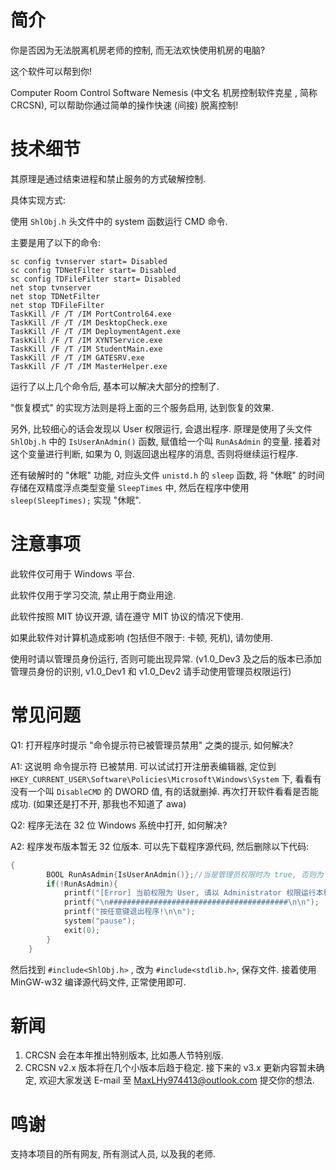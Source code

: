 # 简介

你是否因为无法脱离机房老师的控制, 而无法欢快使用机房的电脑?

这个软件可以帮到你!

Computer Room Control Software Nemesis (中文名 机房控制软件克星 , 简称 CRCSN), 可以帮助你通过简单的操作快速 (间接) 脱离控制!

# 技术细节

其原理是通过结束进程和禁止服务的方式破解控制.

具体实现方式:

使用 ``ShlObj.h`` 头文件中的 system 函数运行 CMD 命令.

主要是用了以下的命令:
````batch
sc config tvnserver start= Disabled
sc config TDNetFilter start= Disabled
sc config TDFileFilter start= Disabled
net stop tvnserver
net stop TDNetFilter
net stop TDFileFilter
TaskKill /F /T /IM PortControl64.exe
TaskKill /F /T /IM DesktopCheck.exe
TaskKill /F /T /IM DeploymentAgent.exe
TaskKill /F /T /IM XYNTService.exe
TaskKill /F /T /IM StudentMain.exe
TaskKill /F /T /IM GATESRV.exe
TaskKill /F /T /IM MasterHelper.exe
````
运行了以上几个命令后, 基本可以解决大部分的控制了.

"恢复模式" 的实现方法则是将上面的三个服务启用, 达到恢复的效果.

另外, 比较细心的话会发现以 User 权限运行, 会退出程序. 原理是使用了头文件 ``ShlObj.h`` 中的 ``IsUserAnAdmin()`` 函数, 赋值给一个叫 ``RunAsAdmin`` 的变量. 接着对这个变量进行判断, 如果为 0, 则返回退出程序的消息, 否则将继续运行程序.

还有破解时的 "休眠" 功能, 对应头文件 ``unistd.h`` 的 ``sleep`` 函数, 将 "休眠" 的时间存储在双精度浮点类型变量 ``SleepTimes`` 中, 然后在程序中使用 ``sleep(SleepTimes);`` 实现 "休眠".

# 注意事项

此软件仅可用于 Windows 平台.

此软件仅用于学习交流, 禁止用于商业用途.

此软件按照 MIT 协议开源, 请在遵守 MIT 协议的情况下使用.

如果此软件对计算机造成影响 (包括但不限于: 卡顿, 死机), 请勿使用.

使用时请以管理员身份运行, 否则可能出现异常. (v1.0_Dev3 及之后的版本已添加管理员身份的识别, v1.0_Dev1 和 v1.0_Dev2 请手动使用管理员权限运行)

# 常见问题

Q1: 打开程序时提示 "命令提示符已被管理员禁用" 之类的提示, 如何解决?

A1: 这说明 命令提示符 已被禁用. 可以试试打开注册表编辑器, 定位到 ``HKEY_CURRENT_USER\Software\Policies\Microsoft\Windows\System`` 下, 看看有没有一个叫 ``DisableCMD`` 的 DWORD 值, 有的话就删掉. 再次打开软件看看是否能成功. (如果还是打不开, 那我也不知道了 awa)

Q2: 程序无法在 32 位 Windows 系统中打开, 如何解决?

A2: 程序发布版本暂无 32 位版本. 可以先下载程序源代码, 然后删除以下代码:
````c++
{
        BOOL RunAsAdmin{IsUserAnAdmin()};//当是管理员权限时为 true, 否则为 false
        if(!RunAsAdmin){
            printf("[Error] 当前权限为 User, 请以 Administrator 权限运行本程序...\n");
            printf("\n########################################\n\n");
            printf("按任意键退出程序!\n\n");
            system("pause");
            exit(0);
        }
    }
````
然后找到 ``#include<ShlObj.h>`` , 改为 ``#include<stdlib.h>``, 保存文件. 接着使用 MinGW-w32 编译源代码文件, 正常使用即可. 

# 新闻
1. CRCSN 会在本年推出特别版本, 比如愚人节特别版.
2. CRCSN v2.x 版本将在几个小版本后趋于稳定. 接下来的 v3.x 更新内容暂未确定, 欢迎大家发送 E-mail 至 MaxLHy974413@outlook.com 提交你的想法.

# 鸣谢

支持本项目的所有网友, 所有测试人员, 以及我的老师.
